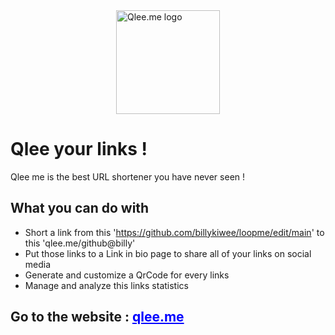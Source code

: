 <a style="justify-content: center; display: flex;" href='https://qlee.me/' >
  <img src="https://qlee.me/favicon.ico" width="166px" alt="Qlee.me logo" />
</a>

# Qlee your links !

Qlee me is the best URL shortener you have never seen !

## What you can do with 

- Short a link from this 'https://github.com/billykiwee/loopme/edit/main' to this 'qlee.me/github@billy'
- Put those links to a Link in bio page to share all of your links on social media 
- Generate and customize a QrCode for every links
- Manage and analyze this links statistics


## Go to the website : <a style="color: blue;" href='https://qlee.me/'>qlee.me</a>